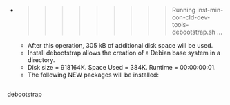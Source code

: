 * >>>>>>>>> Running inst-min-con-cld-dev-tools-debootstrap.sh ...
  * After this operation, 305 kB of additional disk space will be used.
  * Install debootstrap allows the creation of a Debian base system in a directory.
  * Disk size = 918164K. Space Used = 384K. Runtime = 00:00:00:01.
  * The following NEW packages will be installed:
  ```bash
debootstrap
  ```
